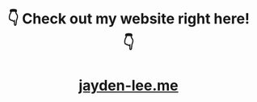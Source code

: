 <div align="center">

# 👇 Check out my website right here! 👇 

# [jayden-lee.me](http://jayden-lee.me)
</div>

